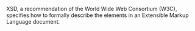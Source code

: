 XSD, a recommendation of the World Wide Web Consortium (W3C), specifies how to formally describe the elements in an Extensible Markup Language document. 
